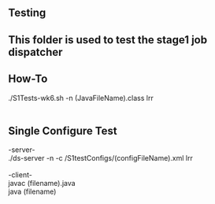 ## Testing
This folder is used to test the stage1 job dispatcher
---
## How-To
./S1Tests-wk6.sh -n (JavaFileName).class lrr<br>
<br>
## Single Configure Test
-server-<br>
./ds-server -n -c /S1testConfigs/(configFileName).xml lrr <br>
<br>
-client-<br>
javac (filename).java <br>
java (filename)

